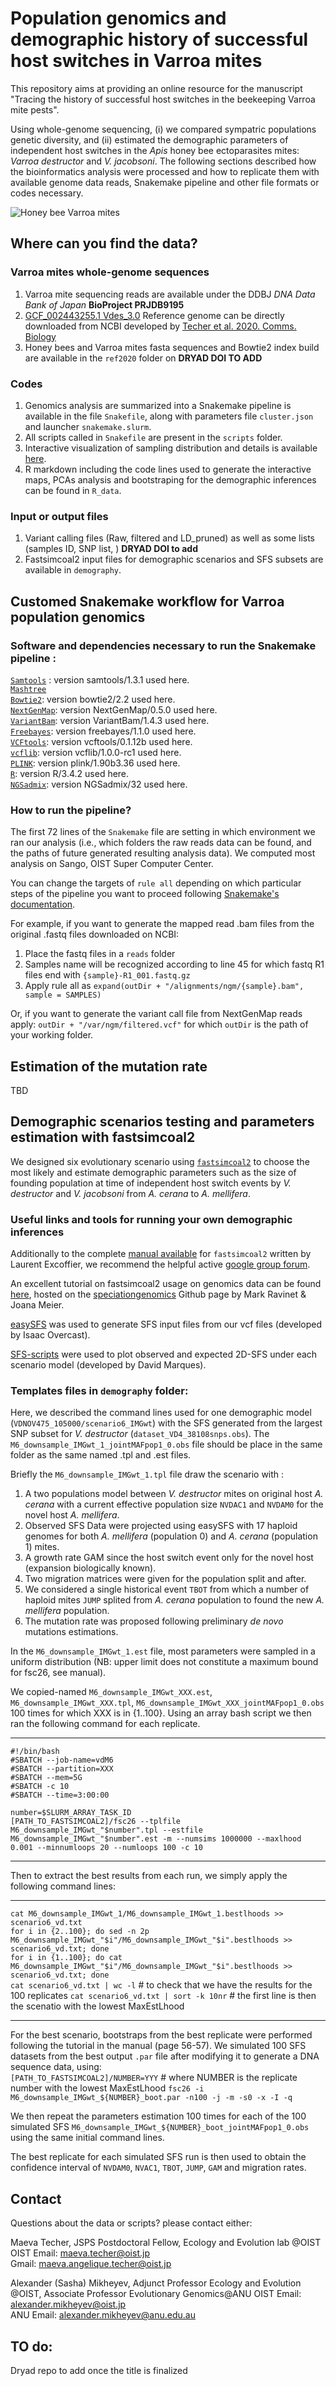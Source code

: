 # Population genomics and demographic history of successful host switches in Varroa mites

This repository aims at providing an online resource for the manuscript "Tracing the history of successful host switches in the beekeeping Varroa mite pests". 

Using whole-genome sequencing, (i) we compared sympatric populations genetic diversity, and (ii) estimated the demographic parameters of independent host switches in the _Apis_ honey bee ectoparasites mites: _Varroa destructor_ and _V. jacobsoni_. The following sections described how the bioinformatics analysis were processed and how to replicate them with available genome data reads, Snakemake pipeline and other file formats or codes necessary.

<img src="/images/Varroabanner.jpg" alt="Honey bee Varroa mites"/>

## Where can you find the data?

### Varroa mites whole-genome sequences

1. Varroa mite sequencing reads are available under the DDBJ _DNA Data Bank of Japan_ **BioProject PRJDB9195**   
2. [GCF_002443255.1 Vdes_3.0](https://www.ncbi.nlm.nih.gov/genome/?term=txid109461[orgn]) Reference genome can be directly downloaded from NCBI developed by [Techer et al. 2020. Comms. Biology](https://www.nature.com/articles/s42003-019-0606-0)  
3. Honey bees and Varroa mites fasta sequences and Bowtie2 index build are available in the `ref2020` folder on **DRYAD DOI TO ADD**  

### Codes

1. Genomics analysis are summarized into a Snakemake pipeline is available in the file `Snakefile`, along with parameters file `cluster.json` and launcher `snakemake.slurm`.
2. All scripts called in `Snakefile` are present in the `scripts` folder.  
3. Interactive visualization of sampling distribution and details is available [here](https://MaevaTecher.github.io/varroa-host-jump).   
4. R markdown including the code lines used to generate the interactive maps, PCAs analysis and bootstraping for the demographic inferences can be found in `R_data`.

### Input or output files 

1. Variant calling files (Raw, filtered and LD_pruned) as well as some lists (samples ID, SNP list, ) **DRYAD DOI to add**  
2. Fastsimcoal2 input files for demographic scenarios and SFS subsets are available in `demography`.

## Customed Snakemake workflow for Varroa population genomics

### Software and dependencies necessary to run the Snakemake pipeline :  

[`Samtools`](http://www.htslib.org/) : version samtools/1.3.1 used here.  
[`Mashtree`](https://github.com/lskatz/mashtree)   
[`Bowtie2`](http://bowtie-bio.sourceforge.net/bowtie2/index.shtml): version bowtie2/2.2 used here.   
[`NextGenMap`](https://cibiv.github.io/NextGenMap/): version NextGenMap/0.5.0 used here.   
[`VariantBam`](https://github.com/broadinstitute/VariantBam): version VariantBam/1.4.3 used here.   
[`Freebayes`](https://github.com/ekg/freebayes): version freebayes/1.1.0 used here.  
[`VCFtools`](https://vcftools.github.io/index.html): version vcftools/0.1.12b used here.  
[`vcflib`](https://github.com/vcflib/vcflib): version vcflib/1.0.0-rc1 used here.  
[`PLINK`](https://www.cog-genomics.org/plink/): version plink/1.90b3.36 used here.  
[`R`](https://www.r-project.org/): version R/3.4.2 used here.  
[`NGSadmix`](http://www.popgen.dk/software/index.php/NgsAdmix): version NGSadmix/32 used here.  

### How to run the pipeline?  

The first 72 lines of the `Snakemake` file are setting in which environment we ran our analysis (i.e., which folders the raw reads data can be found, and the paths of future generated resulting analysis data). We computed most analysis on Sango, OIST Super Computer Center.

You can change the targets of `rule all` depending on which particular steps of the pipeline you want to proceed following [Snakemake's documentation](https://snakemake.readthedocs.io/en/v3.9.1/).   

For example, if you want to generate the mapped read .bam files from the original .fastq files downloaded on NCBI:  
1. Place the fastq files in a `reads` folder  
2. Samples name will be recognized according to line 45 for which fastq R1 files end with `{sample}-R1_001.fastq.gz`  
3. Apply rule all as `expand(outDir + "/alignments/ngm/{sample}.bam", sample = SAMPLES)`  

Or, if you want to generate the variant call file from NextGenMap reads apply:
`outDir + "/var/ngm/filtered.vcf"` for which `outDir` is the path of your working folder.


## Estimation of the mutation rate

TBD


## Demographic scenarios testing and parameters estimation with fastsimcoal2

We designed six evolutionary scenario using [`fastsimcoal2`](http://cmpg.unibe.ch/software/fastsimcoal2/) to choose the most likely and estimate demographic parameters such as the size of founding population at time of independent host switch events by _V. destructor_ and _V. jacobsoni_ from _A. cerana_ to _A. mellifera_.

### Useful links and tools for running your own demographic inferences

Additionally to the complete [manual available](http://cmpg.unibe.ch/software/fastsimcoal2/man/fastsimcoal26.pdf) for `fastsimcoal2` written by Laurent Excoffier, we recommend the helpful active [google group forum](https://groups.google.com/forum/?nomobile=true#!forum/fastsimcoal). 

An excellent tutorial on fastsimcoal2 usage on genomics data can be found [here](https://speciationgenomics.github.io/fastsimcoal2/), hosted on the [speciationgenomics](https://github.com/speciationgenomics) Github page by Mark Ravinet & Joana Meier. 

[easySFS](https://github.com/isaacovercast/easySFS) was used to generate SFS input files from our vcf files (developed by Isaac Overcast).

[SFS-scripts](https://github.com/marqueda/SFS-scripts) were used to plot observed and expected 2D-SFS under each scenario model (developed by David Marques).

### Templates files in `demography` folder:  

Here, we described the command lines used for one demographic model (`VDNOV475_105000/scenario6_IMGwt`) with the SFS generated from the largest SNP subset for _V. destructor_ (`dataset_VD4_38108snps.obs`). The `M6_downsample_IMGwt_1_jointMAFpop1_0.obs` file should be place in the same folder as the same named .tpl and .est files.

Briefly the `M6_downsample_IMGwt_1.tpl` file draw the scenario with :  
1. A two populations model between _V. destructor_ mites on original host _A. cerana_ with a current effective population size `NVDAC1` and `NVDAM0` for the novel host _A. mellifera_.
2. Observed SFS Data were projected using easySFS with 17 haploid genomes for both _A. mellifera_ (population 0) and _A. cerana_ (population 1) mites.
3. A growth rate GAM since the host switch event only for the novel host (expansion biologically known).
4. Two migration matrices were given for the population split and after.
5. We considered a single historical event `TBOT` from which a number of haploid mites `JUMP` splited from _A. cerana_ population to found the new _A. mellifera_ population.
6. The mutation rate was proposed following preliminary _de novo_ mutations estimations.  
  
In the `M6_downsample_IMGwt_1.est` file, most parameters were sampled in a uniform distribution (NB: upper limit does not constitute a maximum bound for fsc26, see manual).  
  
We copied-named `M6_downsample_IMGwt_XXX.est`, `M6_downsample_IMGwt_XXX.tpl`, `M6_downsample_IMGwt_XXX_jointMAFpop1_0.obs` 100 times for which XXX is in {1..100}. Using an array bash script we then ran the following command for each replicate.  

__________________________
`#!/bin/bash`  
`#SBATCH --job-name=vdM6`  
`#SBATCH --partition=XXX`  
`#SBATCH --mem=5G`  
`#SBATCH -c 10`  
`#SBATCH --time=3:00:00`  
  
`number=$SLURM_ARRAY_TASK_ID`  
`[PATH_TO_FASTSIMCOAL2]/fsc26 --tplfile M6_downsample_IMGwt_"$number".tpl --estfile M6_downsample_IMGwt_"$number".est -m --numsims 1000000 --maxlhood 0.001 --minnumloops 20 --numloops 100 -c 10`  
__________________________


Then to extract the best results from each run, we simply apply the following command lines:  
__________________________
`cat M6_downsample_IMGwt_1/M6_downsample_IMGwt_1.bestlhoods >> scenario6_vd.txt`  
`for i in {2..100}; do sed -n 2p M6_downsample_IMGwt_"$i"/M6_downsample_IMGwt_"$i".bestlhoods >> scenario6_vd.txt; done`  
`for i in {1..100}; do cat M6_downsample_IMGwt_"$i"/M6_downsample_IMGwt_"$i".bestlhoods >> scenario6_vd.txt; done`  
`cat scenario6_vd.txt | wc -l` # to check that we have the results for the 100 replicates 
`cat scenario6_vd.txt | sort -k 10nr` # the first line is then the scenatio with the lowest MaxEstLhood  
__________________________

For the best scenario, bootstraps from the best replicate were performed following the tutorial in the manual (page 56-57). We simulated 100 SFS datasets from the best output `.par` file after modifying it to generate a DNA sequence data, using:   
`[PATH_TO_FASTSIMCOAL2]/NUMBER=YYY` # where NUMBER is the replicate number with the lowest MaxEstLhood
`fsc26 -i M6_downsample_IMGwt_${NUMBER}_boot.par -n100 -j -m -s0 -x -I -q`

We then repeat the parameters estimation 100 times for each of the 100 simulated SFS `M6_downsample_IMGwt_${NUMBER}_boot_jointMAFpop1_0.obs` using the same initial command lines. 

The best replicate for each simulated SFS run is then used to obtain the confidence interval of `NVDAM0`, `NVAC1`, `TBOT`, `JUMP`, `GAM` and migration rates.


## Contact
Questions about the data or scripts? please contact either:  

Maeva Techer, JSPS Postdoctoral Fellow, Ecology and Evolution lab @OIST  
OIST Email: maeva.techer@oist.jp  
Gmail: maeva.angelique.techer@oist.jp  

Alexander (Sasha) Mikheyev, Adjunct Professor Ecology and Evolution @OIST, Associate Professor Evolutionary Genomics@ANU
OIST Email: alexander.mikheyev@oist.jp  
ANU Email: alexander.mikheyev@anu.edu.au 

## TO do:
Dryad repo to add once the title is finalized




